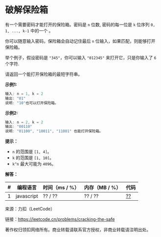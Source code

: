 # 破解保险箱

有一个需要密码才能打开的保险箱。密码是 `n` 位数, 密码的每一位是 `k` 位序列 `0, 1, ..., k-1` 中的一个 。

你可以随意输入密码，保险箱会自动记住最后 `n` 位输入，如果匹配，则能够打开保险箱。

举个例子，假设密码是 `"345"`，你可以输入 `"012345"` 来打开它，只是你输入了 `6` 个字符.

请返回一个能打开保险箱的最短字符串。

**示例1:**

``` javascript
输入: n = 1, k = 2
输出: "01"
说明: "10"也可以打开保险箱。
```

**示例2:**

``` javascript
输入: n = 2, k = 2
输出: "00110"
说明: "01100", "10011", "11001" 也能打开保险箱。
```

**提示：**

- `n` 的范围是 `[1, 4]`。
- `k` 的范围是 `[1, 10]`。
- `k^n` 最大可能为 `4096`。

**解答：**

**#**|**编程语言**|**时间（ms / %）**|**内存（MB / %）**|**代码**
--|--|--|--|--
1|javascript|?? / ??|?? / ??|[??](./javascript/ac_v1.js)

来源：力扣（LeetCode）

链接：https://leetcode.cn/problems/cracking-the-safe

著作权归领扣网络所有。商业转载请联系官方授权，非商业转载请注明出处。
